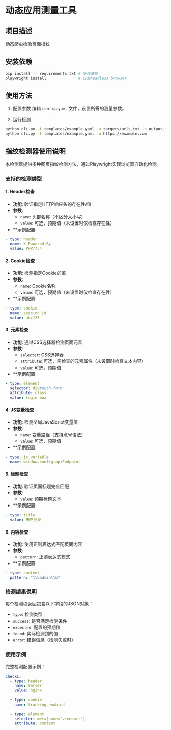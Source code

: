 # 动态应用测量工具

## 项目描述
动态爬虫检验页面指纹

## 安装依赖
```bash
pip install -r requirements.txt # 安装依赖
playwright install              # 安装headless browser
```

## 使用方法
1. 配置参数
   编辑 `config.yaml` 文件，设置所需的测量参数。

2. 运行检测
```bash
python cli.py -t templates/example.yaml -u targets/urls.txt -o output.jsonl
python cli.py -t templates/example.yaml -u https://example.com
```

## 指纹检测器使用说明

本检测器提供多种网页指纹检测方法，通过Playwright实现浏览器自动化检测。

### 支持的检测类型

#### 1. Header检查
- **功能**: 验证指定HTTP响应头的存在性/值
- **参数**:
  - `name`: 头部名称（不区分大小写）
  - `value`: 可选，预期值（未设置时仅检查存在性）
- **示例配置:
```yaml
- type: header
  name: X-Powered-By
  value: PHP/7.4
```

#### 2. Cookie检查
- **功能**: 检测指定Cookie的值
- **参数**:
  - `name`: Cookie名称
  - `value`: 可选，预期值（未设置时仅检查存在性）
- **示例配置:
```yaml
- type: cookie
  name: session_id
  value: abc123
```

#### 3. 元素检查
- **功能**: 通过CSS选择器检测页面元素
- **参数**:
  - `selector`: CSS选择器
  - `attribute`: 可选，需检查的元素属性（未设置时检查文本内容）
  - `value`: 可选，预期值
- **示例配置:
```yaml
- type: element
  selector: div#auth-form
  attribute: class
  value: login-box
```

#### 4. JS变量检查
- **功能**: 检测全局JavaScript变量值
- **参数**:
  - `name`: 变量路径（支持点号语法）
  - `value`: 可选，预期值
- **示例配置:
```yaml
- type: js_variable
  name: window.config.apiEndpoint
```

#### 5. 标题检查
- **功能**: 验证页面标题完全匹配
- **参数**:
  - `value`: 预期标题文本
- **示例配置:
```yaml
- type: title
  value: 用户登录
```

#### 6. 内容检查
- **功能**: 使用正则表达式匹配页面内容
- **参数**:
  - `pattern`: 正则表达式模式
- **示例配置:
```yaml
- type: content
  pattern: "\\badmin\\b"
```

### 检测结果说明
每个检测项返回包含以下字段的JSON对象：
- `type`: 检测类型
- `success`: 是否满足检测条件
- `expected`: 配置的预期值
- `found`: 实际检测到的值
- `error`: 错误信息（检测失败时）

### 使用示例
完整检测配置示例：
```yaml
checks:
  - type: header
    name: Server
    value: nginx
  
  - type: cookie 
    name: tracking_enabled
  
  - type: element
    selector: meta[name="viewport"]
    attribute: content
  